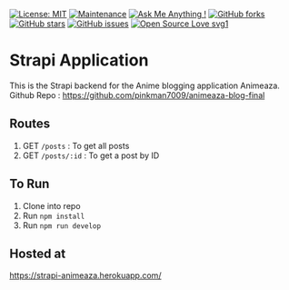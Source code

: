 [![License: MIT](https://img.shields.io/badge/License-MIT-yellow.svg)](https://opensource.org/licenses/MIT)
[![Maintenance](https://img.shields.io/badge/Maintained%3F-yes-green.svg)](https://GitHub.com/Naereen/StrapDown.js/graphs/commit-activity)
[![Ask Me Anything !](https://img.shields.io/badge/Ask%20me-anything-1abc9c.svg)](https://GitHub.com/Naereen/ama)
[![GitHub forks](https://img.shields.io/github/forks/saswatamcode/the_shoppies?style=social)](https://GitHub.com/pinkman7009/strapi-animeaza/network/)
[![GitHub stars](https://img.shields.io/github/stars/saswatamcode/the_shoppies?style=social)](https://GitHub.com/pinkman7009/strapi-animeaza/stargazers/)
[![GitHub issues](https://img.shields.io/github/issues/saswatamcode/the_shoppies.svg)](https://GitHub.com/pinkman7009/strapi-animeaza/issues/)
[![Open Source Love svg1](https://badges.frapsoft.com/os/v1/open-source.svg?v=103)](https://github.com/ellerbrock/open-source-badges/)

# Strapi Application

This is the Strapi backend for the Anime blogging application Animeaza. Github Repo : https://github.com/pinkman7009/animeaza-blog-final

## Routes

1. GET `/posts` : To get all posts
2. GET `/posts/:id` : To get a post by ID

## To Run

1. Clone into repo
2. Run `npm install`
3. Run `npm run develop`

## Hosted at

https://strapi-animeaza.herokuapp.com/
